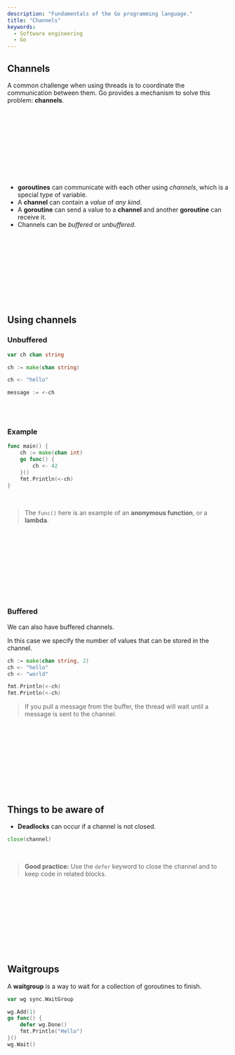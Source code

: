 ```yaml
---
description: "Fundamentals of the Go programming language."
title: "Channels"
keywords:
  - Software engineering
  - Go
---
```


## Channels

A common challenge when using threads is to coordinate the communication between them. Go provides a mechanism to solve this problem: **channels**.

</br>
</br>
</br>
</br>
</br>
</br>
</br>
</br>
</br>

* **goroutines** can communicate with each other using *channels*, which is a special type of variable.
* A **channel** can contain a *value* of *any kind*.
* A **goroutine** can send a value to a **channel** and another **goroutine** can receive it.
* Channels can be *buffered* or *unbuffered*.

</br>
</br>
</br>
</br>
</br>
</br>
</br>
</br>
</br>

## Using channels

### Unbuffered

```go
var ch chan string

ch := make(chan string)

ch <- "hello"

message := <-ch
```

</br>
</br>

### Example

```go
func main() {
    ch := make(chan int)
    go func() {
        ch <- 42
    }()
    fmt.Println(<-ch)
}
```

</br>

> The `func()` here is an example of an **anonymous function**, or a **lambda**.

</br>
</br>
</br>
</br>
</br>
</br>
</br>
</br>
</br>

### Buffered

We can also have buffered channels.

In this case we specify the number of values that can be stored in the channel.

```go
ch := make(chan string, 2)
ch <- "hello"
ch <- "world"

fmt.Println(<-ch)
fmt.Println(<-ch)
```

> If you pull a message from the buffer, the thread will wait until a message is sent to the channel.

</br>
</br>
</br>
</br>
</br>
</br>
</br>
</br>
</br>

## Things to be aware of

* **Deadlocks** can occur if a channel is not closed.

```go
close(channel)
```

</br>

> **Good practice:** Use the `defer` keyword to close the channel and to keep code in related blocks.

</br>
</br>
</br>
</br>
</br>
</br>
</br>
</br>
</br>

## Waitgroups

A **waitgroup** is a way to wait for a collection of goroutines to finish.

```go
var wg sync.WaitGroup

wg.Add(1)
go func() {
    defer wg.Done()
    fmt.Println("Hello")
}()
wg.Wait()
```

</br>
</br>
